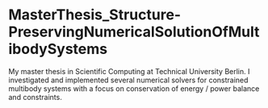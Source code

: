 # MasterThesis_Structure-PreservingNumericalSolutionOfMultibodySystems
My master thesis in Scientific Computing at Technical University Berlin. I investigated and implemented several numerical solvers for constrained multibody systems with a focus on conservation of energy / power balance and constraints. 
